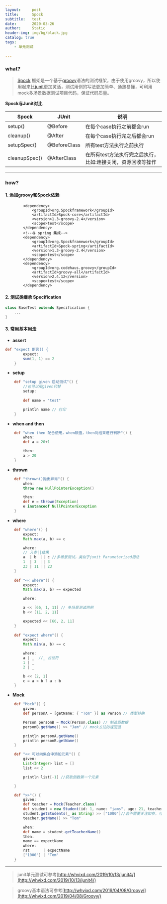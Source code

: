 ```yaml
---
layout:     post
title:      Spock
subtitle:   test
date:       2020-03-26
author:     Static
header-img: img/bg/black.jpg
catalog: true
tags:
    - 单元测试 
    
---
```


### what?

> [Spock](http://Spockframework.org/) 框架是一个基于[groovy](http://whvixd.com/2019/04/08/GroovyOne/)语法的测试框架，由于使用groovy，所以使用起来比[junit](http://whvixd.com/2019/10/13/junit4/)更加灵活，测试用例的写法更加简单、通熟易懂，可利用mock多场景数据测试项目代码，保证代码质量。

**Spock与Junit对比**

Spock | JUnit | 说明
---|---|---
setup()|@Before|在每个case执行之前都会run
cleanup()|@After|在每个case执行完之后都会run
setupSpec()|@BeforeClass|所有test方法执行之前执行
cleanupSpec()|@AfterClass|在所有test方法执行完之后执行，比如:连接关闭，资源回收等操作

---

### how?

#### 1. 添加groovy和Spock依赖

```
        <dependency>
            <groupId>org.Spockframework</groupId>
            <artifactId>Spock-core</artifactId>
            <version>1.3-groovy-2.4</version>
            <scope>test</scope>
        </dependency>
        <!--与 spring 集成-->
        <dependency>
            <groupId>org.Spockframework</groupId>
            <artifactId>Spock-spring</artifactId>
            <version>1.3-groovy-2.4</version>
            <scope>test</scope>
        </dependency>
        <dependency>
            <groupId>org.codehaus.groovy</groupId>
            <artifactId>groovy-all</artifactId>
            <version>2.4.12</version>
            <scope>test</scope>
        </dependency>
```

#### 2. 测试类继承 Specification

```groovy
class BaseTest extends Specification {
    ...
}
```

#### 3. 常用基本用法

- **assert**

```groovy
def "expect 断言() {
        expect:
        sum(1, 1) == 2
    }
```

- **setup**

```groovy
    def "setup given 启动测试"() {
        //也可以用given代替
        setup:
        
        def name = "test"

        println name // 打印
    }
```

- **when and then**

```groovy
    def "when then 配合使用，when赋值，then对结果进行判断"() {
        when:
        def a = 20+1

        then:
        a > 20
    }
```

- **thrown**

```groovy
    def "thrown()抛出异常"() {
        when:
        throw new NullPointerException()

        then:
        def e = thrown(Exception)
        e instanceof NullPointerException
    }
```

- **where**

```groovy
    def "where"() {
        expect:
        Math.max(a, b) == c

        where:
        // 入参||结果
        a  | b  || c //多场景测试，类似于junit Parameterized用法
        1  | 3  || 3
        23 | 11 || 23
    }
    
    def "<< where"() {
        expect:
        Math.max(a, b) == expected

        where:

        a << [66, 1, 11] // 多场景测试用例
        b << [11, 2, 11]

        expected << [66, 2, 11]
    }
    
    def "expect where"() {
        expect:
        Math.min(a, b) == c

        where:
        a | _  //_ 占位符
        1 | _
        2 | _

        b << [2, 1]
        c = a < b ? a : b
    }
```

- **Mock**

```groovy
    def "Mock"() {
        given:
        def personA = [getName: { "Tom" }] as Person // 类型转换

        Person personB = Mock(Person.class) // 制造假数据
        personB.getName() >> "Jam" // mock方法的返回值

        println personA.getName()
        println personB.getName()
    }
```

```groovy
    def "<< 可以向集合中添加元素"() {
        given:
        List<Integer> list = []
        list << 2

        println list[-1] //获取倒数第一个元素

    }
```

```groovy
    def ">>"() {
        given:
        def teacher = Mock(Teacher.class)
        def student = new Student(id: 1, name: "jams", age: 21, teacher: teacher)
        student.getStudents(_ as String) >> ["1000"]//若不需要关注如参，可用占位符
        teacher.getName() >> "Tom"

        when:
        def name = student.getTeacherName()
        then:
        name == expectName
        where:
        rst      | expectName
        ["1000"] | "Tom"
    }
```

---

> junit单元测试可参考[http://whvixd.com/2019/10/13/junit4/](http://whvixd.com/2019/10/13/junit4/)

> groovy基本语法可参考[http://whvixd.com/2019/04/08/Groovy/](http://whvixd.com/2019/04/08/Groovy/)
